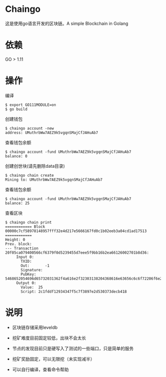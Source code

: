 # Chaingo

这是使用go语言开发的区块链。A simple Blockchain in Golang
# 依赖

GO > 1.11

# 操作
编译
```
$ export GO111MODULE=on
$ go build
```
创建钱包
```
$ chaingo account -new
address: UMuthrbWw7AEZ9k5vgqnSMajCfJAHuAb7
```
查看钱包余额
```
$ chaingo account -fund UMuthrbWw7AEZ9k5vgqnSMajCfJAHuAb7
balance: 0
```
创建创世块(请先删除data目录)
```
$ chaingo chain create
Mining to: UMuthrbWw7AEZ9k5vgqnSMajCfJAHuAb7
```
查看钱包余额
```
$ chaingo account -fund UMuthrbWw7AEZ9k5vgqnSMajCfJAHuAb7
balance: 25
```
查看区块
```
$ chaingo chain print
============ Block 00000c7cf58978148957fff32e4d217e5666167fd0c1b02eeb3a04cd1ad17513 ============
Height: 0
Prev. block:
--- Transaction 20f05ca079400566cf6379f0d5239455d7eee5f9bb16b2ea66126002701b8d36:
     Input 0:
       TXID:
       Out:       -1
       Signature:
       PubKey:    5468652054696d65732031362f4a616e2f32303138204368616e63656c6c6f72206f6e206272696e6b206f66207365636f6e64206261696c6f757420666f7220776f726c64
     Output 0:
       Value:  25
       Script: 2c1fddf12934347f5c7f3897e2d530373decb418
```
# 说明

- 区块链存储采用leveldb

- 挖矿难度目前固定较低，出块不会太长

- 节点的发现目前只是硬写入了测试的一些端口，只是简单的服务

- 挖矿奖励固定，可以无限挖（未实现减半）

- 可以自行编译，查看命令帮助
